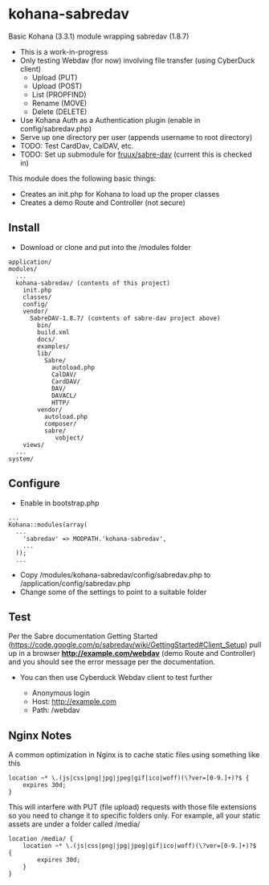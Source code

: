 kohana-sabredav
===============

Basic Kohana (3.3.1) module wrapping sabredav (1.8.7)

* This is a work-in-progress
* Only testing Webdav (for now) involving file transfer (using CyberDuck client)
  * Upload (PUT) 
  * Upload (POST) 
  * List (PROPFIND)
  * Rename (MOVE) 
  * Delete (DELETE)
* Use Kohana Auth as a Authentication plugin (enable in config/sabredav.php)
* Serve up one directory per user (appends username to root directory)
* TODO: Test CardDav, CalDAV, etc.
* TODO: Set up submodule for [fruux/sabre-dav](https://github.com/fruux/sabre-dav) (current this is checked in)

This module does the following basic things:

* Creates an init.php for Kohana to load up the proper classes
* Creates a demo Route and Controller (not secure) 

Install
----

* Download or clone and put into the /modules folder

```
application/
modules/
  ...
  kohana-sabredav/ (contents of this project)
    init.php
    classes/
    config/
    vendor/
      SabreDAV-1.8.7/ (contents of sabre-dav project above)
        bin/
        build.xml
        docs/
        examples/
        lib/
          Sabre/
            autoload.php
            CalDAV/
            CardDAV/
            DAV/
            DAVACL/
            HTTP/
        vendor/
          autoload.php
          composer/
          sabre/
             vobject/
    views/
  ...
system/
```

Configure
----

* Enable in bootstrap.php

```
...
Kohana::modules(array(
  ...
    'sabredav' => MODPATH.'kohana-sabredav',
    ...
  ));
  ...
```

* Copy /modules/kohana-sabredav/config/sabredav.php to /application/config/sabredav.php
* Change some of the settings to point to a suitable folder

Test
----

Per the Sabre documentation Getting Started (https://code.google.com/p/sabredav/wiki/GettingStarted#Client_Setup)
pull up in a browser **http://example.com/webdav** (demo Route and Controller) and you should see the error message per the documentation.

* You can then use Cyberduck Webdav client to test further

  * Anonymous login
  * Host: http://example.com
  * Path: /webdav

Nginx Notes
----

A common optimization in Nginx is to cache static files using something like this

    location ~* \.(js|css|png|jpg|jpeg|gif|ico|woff)(\?ver=[0-9.]+)?$ {
        expires 30d;
    }

This will interfere with PUT (file upload) requests with those file extensions so you need to change it to specific folders only.  For example, all your static assets are under a folder called /media/

    location /media/ {
        location ~* \.(js|css|png|jpg|jpeg|gif|ico|woff)(\?ver=[0-9.]+)?$ {
            expires 30d;
        }
    }
    


  











